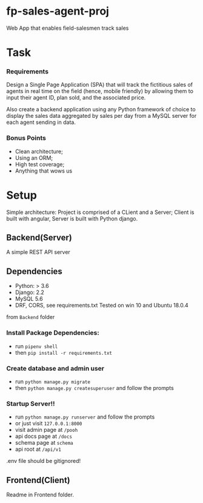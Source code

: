 # fp-sales-agent-proj
Web App that enables field-salesmen track sales

# Task
### Requirements
Design a Single Page Application (SPA) that will track the fictitious sales of agents in real time on
the field (hence, mobile friendly) by allowing them to input their agent ID, plan sold, and the
associated price.

Also create a backend application using any Python framework of choice to display the sales data
aggregated by sales per day from a MySQL server for each agent sending in data.

### Bonus Points
* Clean architecture;
* Using an ORM;
* High test coverage;
* Anything that wows us

# Setup
Simple architecture:
Project is comprised of a CLient and a Server; Client is built with angular, Server is built with Python django.

## Backend(Server)
A simple REST API server

Dependencies
------------
* Python: > 3.6
* Django: 2.2
* MySQL 5.6 
* DRF, CORS, see requirements.txt
Tested on win 10 and Ubuntu 18.0.4

from `Backend` folder
### Install Package Dependencies:
* run `pipenv shell`
* then `pip install -r requirements.txt`
### Create database and admin user
* run `python manage.py migrate`
* then `python manage.py createsuperuser` and follow the prompts
### Startup Server!!
* run `python manage.py runserver` and follow the prompts
* or just visit `127.0.0.1:8000`
* visit admin page at `/pooh`
* api docs page at `/docs`
* schema page at `schema`
* api root at `/api/v1`


.env file should be gitignored!

## Frontend(Client)
Readme in Frontend folder.
